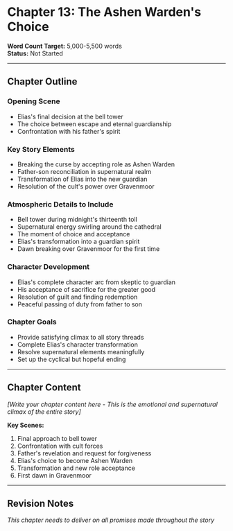 # Chapter 13: The Ashen Warden's Choice

**Word Count Target:** 5,000-5,500 words  
**Status:** Not Started  

---

## Chapter Outline

### Opening Scene
- Elias's final decision at the bell tower
- The choice between escape and eternal guardianship
- Confrontation with his father's spirit

### Key Story Elements
- Breaking the curse by accepting role as Ashen Warden
- Father-son reconciliation in supernatural realm
- Transformation of Elias into the new guardian
- Resolution of the cult's power over Gravenmoor

### Atmospheric Details to Include
- Bell tower during midnight's thirteenth toll
- Supernatural energy swirling around the cathedral
- The moment of choice and acceptance
- Elias's transformation into a guardian spirit
- Dawn breaking over Gravenmoor for the first time

### Character Development
- Elias's complete character arc from skeptic to guardian
- His acceptance of sacrifice for the greater good
- Resolution of guilt and finding redemption
- Peaceful passing of duty from father to son

### Chapter Goals
- Provide satisfying climax to all story threads
- Complete Elias's character transformation
- Resolve supernatural elements meaningfully
- Set up the cyclical but hopeful ending

---

## Chapter Content

*[Write your chapter content here - This is the emotional and supernatural climax of the entire story]*

**Key Scenes:**
1. Final approach to bell tower
2. Confrontation with cult forces
3. Father's revelation and request for forgiveness
4. Elias's choice to become Ashen Warden
5. Transformation and new role acceptance
6. First dawn in Gravenmoor

---

## Revision Notes

*This chapter needs to deliver on all promises made throughout the story*